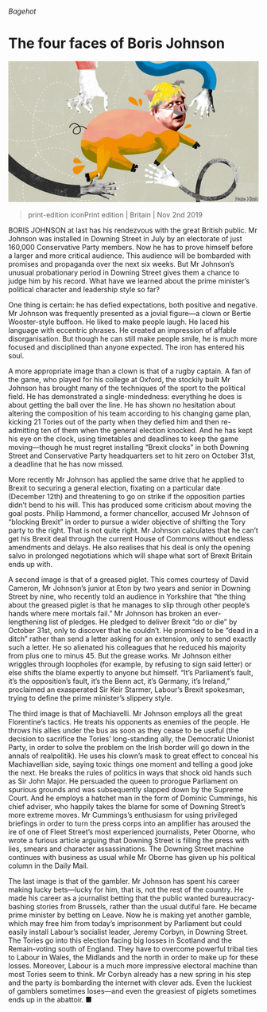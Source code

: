 ###### Bagehot

# The four faces of Boris Johnson 

![image](images/20191102_BRD000_0.jpg) 

> print-edition iconPrint edition | Britain | Nov 2nd 2019 

BORIS JOHNSON at last has his rendezvous with the great British public. Mr Johnson was installed in Downing Street in July by an electorate of just 160,000 Conservative Party members. Now he has to prove himself before a larger and more critical audience. This audience will be bombarded with promises and propaganda over the next six weeks. But Mr Johnson’s unusual probationary period in Downing Street gives them a chance to judge him by his record. What have we learned about the prime minister’s political character and leadership style so far? 

One thing is certain: he has defied expectations, both positive and negative. Mr Johnson was frequently presented as a jovial figure—a clown or Bertie Wooster-style buffoon. He liked to make people laugh. He laced his language with eccentric phrases. He created an impression of affable disorganisation. But though he can still make people smile, he is much more focused and disciplined than anyone expected. The iron has entered his soul. 

A more appropriate image than a clown is that of a rugby captain. A fan of the game, who played for his college at Oxford, the stockily built Mr Johnson has brought many of the techniques of the sport to the political field. He has demonstrated a single-mindedness: everything he does is about getting the ball over the line. He has shown no hesitation about altering the composition of his team according to his changing game plan, kicking 21 Tories out of the party when they defied him and then re-admitting ten of them when the general election knocked. And he has kept his eye on the clock, using timetables and deadlines to keep the game moving—though he must regret installing “Brexit clocks” in both Downing Street and Conservative Party headquarters set to hit zero on October 31st, a deadline that he has now missed. 

More recently Mr Johnson has applied the same drive that he applied to Brexit to securing a general election, fixating on a particular date (December 12th) and threatening to go on strike if the opposition parties didn’t bend to his will. This has produced some criticism about moving the goal posts. Philip Hammond, a former chancellor, accused Mr Johnson of “blocking Brexit” in order to pursue a wider objective of shifting the Tory party to the right. That is not quite right. Mr Johnson calculates that he can’t get his Brexit deal through the current House of Commons without endless amendments and delays. He also realises that his deal is only the opening salvo in prolonged negotiations which will shape what sort of Brexit Britain ends up with. 

A second image is that of a greased piglet. This comes courtesy of David Cameron, Mr Johnson’s junior at Eton by two years and senior in Downing Street by nine, who recently told an audience in Yorkshire that “the thing about the greased piglet is that he manages to slip through other people’s hands where mere mortals fail.” Mr Johnson has broken an ever-lengthening list of pledges. He pledged to deliver Brexit “do or die” by October 31st, only to discover that he couldn’t. He promised to be “dead in a ditch” rather than send a letter asking for an extension, only to send exactly such a letter. He so alienated his colleagues that he reduced his majority from plus one to minus 45. But the grease works. Mr Johnson either wriggles through loopholes (for example, by refusing to sign said letter) or else shifts the blame expertly to anyone but himself. “It’s Parliament’s fault, it’s the opposition’s fault, it’s the Benn act, it’s Germany, it’s Ireland,” proclaimed an exasperated Sir Keir Starmer, Labour’s Brexit spokesman, trying to define the prime minister’s slippery style. 

The third image is that of Machiavelli. Mr Johnson employs all the great Florentine’s tactics. He treats his opponents as enemies of the people. He throws his allies under the bus as soon as they cease to be useful (the decision to sacrifice the Tories’ long-standing ally, the Democratic Unionist Party, in order to solve the problem on the Irish border will go down in the annals of realpolitik). He uses his clown’s mask to great effect to conceal his Machiavellian side, saying toxic things one moment and telling a good joke the next. He breaks the rules of politics in ways that shock old hands such as Sir John Major. He persuaded the queen to prorogue Parliament on spurious grounds and was subsequently slapped down by the Supreme Court. And he employs a hatchet man in the form of Dominic Cummings, his chief adviser, who happily takes the blame for some of Downing Street’s more extreme moves. Mr Cummings’s enthusiasm for using privileged briefings in order to turn the press corps into an amplifier has aroused the ire of one of Fleet Street’s most experienced journalists, Peter Oborne, who wrote a furious article arguing that Downing Street is filling the press with lies, smears and character assassinations. The Downing Street machine continues with business as usual while Mr Oborne has given up his political column in the Daily Mail. 

The last image is that of the gambler. Mr Johnson has spent his career making lucky bets—lucky for him, that is, not the rest of the country. He made his career as a journalist betting that the public wanted bureaucracy-bashing stories from Brussels, rather than the usual dutiful fare. He became prime minister by betting on Leave. Now he is making yet another gamble, which may free him from today’s imprisonment by Parliament but could easily install Labour’s socialist leader, Jeremy Corbyn, in Downing Street. The Tories go into this election facing big losses in Scotland and the Remain-voting south of England. They have to overcome powerful tribal ties to Labour in Wales, the Midlands and the north in order to make up for these losses. Moreover, Labour is a much more impressive electoral machine than most Tories seem to think. Mr Corbyn already has a new spring in his step and the party is bombarding the internet with clever ads. Even the luckiest of gamblers sometimes loses—and even the greasiest of piglets sometimes ends up in the abattoir. ■ 

